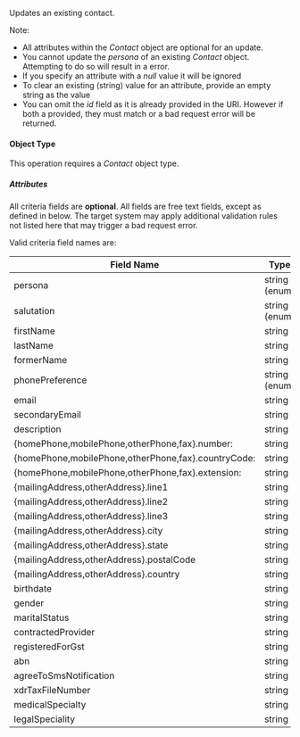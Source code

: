 Updates an existing contact.

Note:
- All attributes within the *Contact* object are optional for an update.
- You cannot update the *persona* of an existing *Contact* object. Attempting to do so will result in a error.
- If you specify an attribute with a *null* value it will be ignored
- To clear an existing (string) value for an attribute, provide an empty string as the value
- You can omit the *id* field as it is already provided in the URI. However if both a provided, they must match or a bad request error will be returned.

#### Object Type ####

This operation requires a *Contact* object type.

##### Attributes #####

All criteria fields are **optional**. All fields are free text fields, except as defined in below. The target system may apply additional validation rules not listed here that may trigger a bad request error.

Valid criteria field names are:

Field Name | Type | Required | Example
--- | --- | --- | ---
persona | string (enum) | yes | Provider_Contact
salutation | string (enum) | no | "Mr"
firstName | string | no | "John"
lastName | string | no | "Smith"
formerName | string | no |
phonePreference | string (enum) | no |
email | string | no | "johns@example.org"
secondaryEmail | string | no |
description | string | no | "Free text field"
{homePhone,mobilePhone,otherPhone,fax}.number: | string | no |
{homePhone,mobilePhone,otherPhone,fax}.countryCode: | string | no |
{homePhone,mobilePhone,otherPhone,fax}.extension: | string | no |
{mailingAddress,otherAddress}.line1 | string | no | "A Large Building"
{mailingAddress,otherAddress}.line2 | string | no | "123 Sample St"
{mailingAddress,otherAddress}.line3 | string | no | null
{mailingAddress,otherAddress}.city | string | no | "Sydney"
{mailingAddress,otherAddress}.state | string | no | "NSW"
{mailingAddress,otherAddress}.postalCode | string | no | "2000"
{mailingAddress,otherAddress}.country | string | no | Australia
birthdate | string | no | "1999-03-20"
gender | string | no | "Male"
maritalStatus | string | no | "Married"
contractedProvider | string | no | false
registeredForGst | string | no | true
abn | string | no | "ABN34252"
agreeToSmsNotification | string | no | false
xdrTaxFileNumber | string | no | "XDR3456789"
medicalSpecialty | string | no | null
legalSpeciality | string | no | null
